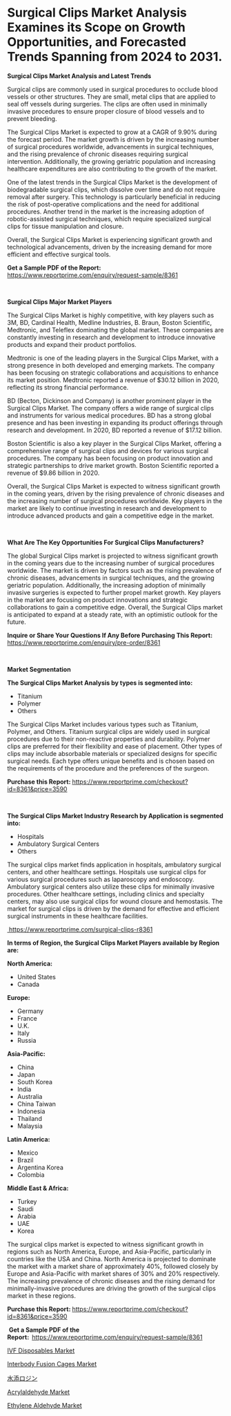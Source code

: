 <p><h1>Surgical Clips Market Analysis Examines its Scope on Growth Opportunities, and Forecasted Trends Spanning from 2024 to 2031.</h1></p><p><strong>Surgical Clips Market Analysis and Latest Trends</strong></p>
<p><p>Surgical clips are commonly used in surgical procedures to occlude blood vessels or other structures. They are small, metal clips that are applied to seal off vessels during surgeries. The clips are often used in minimally invasive procedures to ensure proper closure of blood vessels and to prevent bleeding.</p><p>The Surgical Clips Market is expected to grow at a CAGR of 9.90% during the forecast period. The market growth is driven by the increasing number of surgical procedures worldwide, advancements in surgical techniques, and the rising prevalence of chronic diseases requiring surgical intervention. Additionally, the growing geriatric population and increasing healthcare expenditures are also contributing to the growth of the market.</p><p>One of the latest trends in the Surgical Clips Market is the development of biodegradable surgical clips, which dissolve over time and do not require removal after surgery. This technology is particularly beneficial in reducing the risk of post-operative complications and the need for additional procedures. Another trend in the market is the increasing adoption of robotic-assisted surgical techniques, which require specialized surgical clips for tissue manipulation and closure.</p><p>Overall, the Surgical Clips Market is experiencing significant growth and technological advancements, driven by the increasing demand for more efficient and effective surgical tools.</p></p>
<p><strong>Get a Sample PDF of the Report:&nbsp;</strong> <a href="https://www.reportprime.com/enquiry/request-sample/8361">https://www.reportprime.com/enquiry/request-sample/8361</a></p>
<p>&nbsp;</p>
<p><strong>Surgical Clips Major Market Players</strong></p>
<p><p>The Surgical Clips Market is highly competitive, with key players such as 3M, BD, Cardinal Health, Medline Industries, B. Braun, Boston Scientific, Medtronic, and Teleflex dominating the global market. These companies are constantly investing in research and development to introduce innovative products and expand their product portfolios.</p><p>Medtronic is one of the leading players in the Surgical Clips Market, with a strong presence in both developed and emerging markets. The company has been focusing on strategic collaborations and acquisitions to enhance its market position. Medtronic reported a revenue of $30.12 billion in 2020, reflecting its strong financial performance.</p><p>BD (Becton, Dickinson and Company) is another prominent player in the Surgical Clips Market. The company offers a wide range of surgical clips and instruments for various medical procedures. BD has a strong global presence and has been investing in expanding its product offerings through research and development. In 2020, BD reported a revenue of $17.12 billion.</p><p>Boston Scientific is also a key player in the Surgical Clips Market, offering a comprehensive range of surgical clips and devices for various surgical procedures. The company has been focusing on product innovation and strategic partnerships to drive market growth. Boston Scientific reported a revenue of $9.86 billion in 2020.</p><p>Overall, the Surgical Clips Market is expected to witness significant growth in the coming years, driven by the rising prevalence of chronic diseases and the increasing number of surgical procedures worldwide. Key players in the market are likely to continue investing in research and development to introduce advanced products and gain a competitive edge in the market.</p></p>
<p>&nbsp;</p>
<p><strong>What Are The Key Opportunities For Surgical Clips Manufacturers?</strong></p>
<p><p>The global Surgical Clips market is projected to witness significant growth in the coming years due to the increasing number of surgical procedures worldwide. The market is driven by factors such as the rising prevalence of chronic diseases, advancements in surgical techniques, and the growing geriatric population. Additionally, the increasing adoption of minimally invasive surgeries is expected to further propel market growth. Key players in the market are focusing on product innovations and strategic collaborations to gain a competitive edge. Overall, the Surgical Clips market is anticipated to expand at a steady rate, with an optimistic outlook for the future.</p></p>
<p><strong>Inquire or Share Your Questions If Any Before Purchasing This Report:</strong> <a href="https://www.reportprime.com/enquiry/pre-order/8361">https://www.reportprime.com/enquiry/pre-order/8361</a></p>
<p>&nbsp;</p>
<p><strong>Market Segmentation</strong></p>
<p><strong>The Surgical Clips Market Analysis by types is segmented into:</strong></p>
<p><ul><li>Titanium</li><li>Polymer</li><li>Others</li></ul></p>
<p><p>The Surgical Clips Market includes various types such as Titanium, Polymer, and Others. Titanium surgical clips are widely used in surgical procedures due to their non-reactive properties and durability. Polymer clips are preferred for their flexibility and ease of placement. Other types of clips may include absorbable materials or specialized designs for specific surgical needs. Each type offers unique benefits and is chosen based on the requirements of the procedure and the preferences of the surgeon.</p></p>
<p><strong>Purchase this Report:&nbsp;</strong><a href="https://www.reportprime.com/checkout?id=8361&price=3590">https://www.reportprime.com/checkout?id=8361&price=3590</a></p>
<p>&nbsp;</p>
<p><strong>The Surgical Clips Market Industry Research by Application is segmented into:</strong></p>
<p><ul><li>Hospitals</li><li>Ambulatory Surgical Centers</li><li>Others</li></ul></p>
<p><p>The surgical clips market finds application in hospitals, ambulatory surgical centers, and other healthcare settings. Hospitals use surgical clips for various surgical procedures such as laparoscopy and endoscopy. Ambulatory surgical centers also utilize these clips for minimally invasive procedures. Other healthcare settings, including clinics and specialty centers, may also use surgical clips for wound closure and hemostasis. The market for surgical clips is driven by the demand for effective and efficient surgical instruments in these healthcare facilities.</p></p>
<p><a href="https://www.reportprime.com/surgical-clips-r8361">&nbsp;https://www.reportprime.com/surgical-clips-r8361</a></p>
<p><strong>In terms of Region, the Surgical Clips Market Players available by Region are:</strong></p>
<p>
    <p> <strong> North America: </strong>
        <ul>
            <li>United States</li>
            <li>Canada</li>
        </ul>
        </p> 
    <p> <strong> Europe: </strong>
        <ul>
            <li>Germany</li>
            <li>France</li>
            <li>U.K.</li>
            <li>Italy</li>
            <li>Russia</li>
        </ul>
        </p> 
    <p> <strong> Asia-Pacific: </strong>
        <ul>
            <li>China</li>
            <li>Japan</li>
            <li>South Korea</li>
            <li>India</li>
            <li>Australia</li>
            <li>China Taiwan</li>
            <li>Indonesia</li>
            <li>Thailand</li>
            <li>Malaysia</li>
        </ul>
        </p> 
    <p> <strong> Latin America: </strong>
        <ul>
            <li>Mexico</li>
            <li>Brazil</li>
            <li>Argentina Korea</li>
            <li>Colombia</li>
        </ul>
        </p> 
    <p> <strong> Middle East & Africa: </strong>
        <ul>
            <li>Turkey</li>
            <li>Saudi</li>
            <li>Arabia</li>
            <li>UAE</li>
            <li>Korea</li>
        </ul>
    </p>
    </p>
<p><p>The surgical clips market is expected to witness significant growth in regions such as North America, Europe, and Asia-Pacific, particularly in countries like the USA and China. North America is projected to dominate the market with a market share of approximately 40%, followed closely by Europe and Asia-Pacific with market shares of 30% and 20% respectively. The increasing prevalence of chronic diseases and the rising demand for minimally-invasive procedures are driving the growth of the surgical clips market in these regions.</p></p>
<p><strong>Purchase this Report: </strong><a href="https://www.reportprime.com/checkout?id=8361&price=3590">https://www.reportprime.com/checkout?id=8361&price=3590</a></p>
<p>&nbsp;<strong>Get a Sample PDF of the Report:&nbsp;&nbsp;</strong><a href="https://www.reportprime.com/enquiry/request-sample/8361">https://www.reportprime.com/enquiry/request-sample/8361</a></p>
<p><strong></strong></p>
<p><p><a href="https://github.com/brentleyjimmiealvaradoz4l1rea/Market-Research-Report-List-2/blob/main/ivf-disposables-market.md">IVF Disposables Market</a></p><p><a href="https://github.com/Angelnienowdseej3e45z3p8c/Market-Research-Report-List-2/blob/main/interbody-fusion-cages-market.md">Interbody Fusion Cages Market</a></p><p><a href="https://github.com/gfggqjbfys368009/Market-Research-Report-List-1/blob/main/407064822785.md">水添ロジン</a></p><p><a href="https://issuu.com/reportprime-2/docs/acrylaldehyde-market-size-2030.pptx">Acrylaldehyde Market</a></p><p><a href="https://issuu.com/reportprime-2/docs/ethylene-aldehyde-market-size-2030.pptx">Ethylene Aldehyde Market</a></p></p>